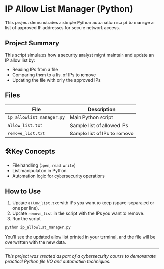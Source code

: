 # IP Allow List Manager (Python)

This project demonstrates a simple Python automation script to manage a list of approved IP addresses for secure network access.

## Project Summary

This script simulates how a security analyst might maintain and update an IP allow list by:
- Reading IPs from a file
- Comparing them to a list of IPs to remove
- Updating the file with only the approved IPs

## Files

| File               | Description                                  |
|--------------------|----------------------------------------------|
| `ip_allowlist_manager.py` | Main Python script                      |
| `allow_list.txt`          | Sample list of allowed IPs              |
| `remove_list.txt`         | Sample list of IPs to remove            |

## 🛠Key Concepts

- File handling (`open`, `read`, `write`)
- List manipulation in Python
- Automation logic for cybersecurity operations

## How to Use

1. Update `allow_list.txt` with IPs you want to keep (space-separated or one per line).
2. Update `remove_list` in the script with the IPs you want to remove.
3. Run the script:

```bash
python ip_allowlist_manager.py
```

You’ll see the updated allow list printed in your terminal, and the file will be overwritten with the new data.

---

*This project was created as part of a cybersecurity course to demonstrate practical Python file I/O and automation techniques.*

